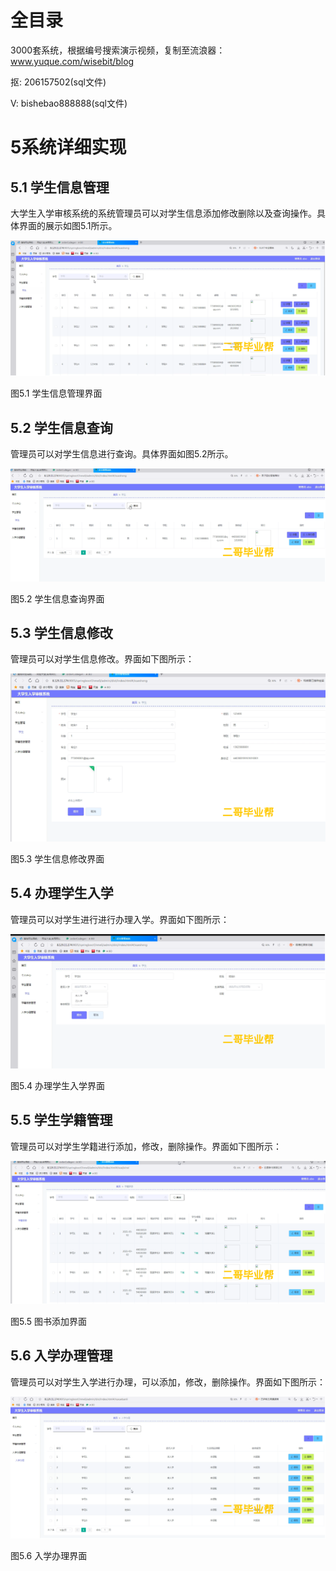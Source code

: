 # 全目录

3000套系统，根据编号搜索演示视频，复制至流浪器：www.yuque.com/wisebit/blog


<p>抠: 206157502(sql文件)</p>
<p>V: bishebao888888(sql文件)</p>



# 5系统详细实现
## 5.1 学生信息管理
大学生入学审核系统的系统管理员可以对学生信息添加修改删除以及查询操作。具体界面的展示如图5.1所示。

![](/md/blog.008.png)

图5.1 学生信息管理界面
## 5.2 学生信息查询
管理员可以对学生信息进行查询。具体界面如图5.2所示。

![](/md/blog.009.png)

图5.2 学生信息查询界面
## 5.3 学生信息修改
管理员可以对学生信息修改。界面如下图所示：

![](/md/blog.010.png)

图5.3 学生信息修改界面
## 5.4 办理学生入学
管理员可以对学生进行进行办理入学。界面如下图所示：

![](/md/blog.011.png)

图5.4 办理学生入学界面

## 5.5 学生学籍管理
管理员可以对学生学籍进行添加，修改，删除操作。界面如下图所示：

![](/md/blog.012.png)

图5.5 图书添加界面
## 5.6 入学办理管理
管理员可以对学生入学进行办理，可以添加，修改，删除操作。界面如下图所示：

![](/md/blog.013.png)

图5.6 入学办理界面













